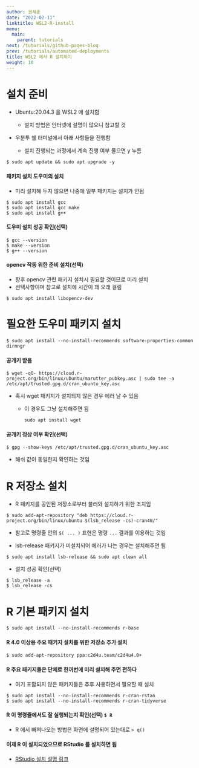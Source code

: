 ```yaml
---
author: 권세훈
date: "2022-02-11"
linktitle: WSL2-R-install 
menu:
  main:
    parent: tutorials
next: /tutorials/github-pages-blog
prev: /tutorials/automated-deployments
title: WSL2 에서 R 설치하기
weight: 10
---
```



# 설치 준비

- Ubuntu:20.04.3 을 WSL2 에 설치함

  - 설치 방법은 인터넷에 설명이 많으니 참고할 것

- 우분투 쉘 터미널에서 아래 사항들을 진행함

  - 설치 진행되는 과정에서 계속 진행 여부 물으면 y 누름

`$ sudo apt update && sudo apt upgrade -y`

#### 패키지 설치 도우미의 설치

- 미리 설치해 두지 않으면 나중에 일부 패키지는 설치가 안됨
```
$ sudo apt install gcc
$ sudo apt install gcc make
$ sudo apt install g++
```
#### 도우미 설치 성공 확인(선택)
```
$ gcc --version
$ make --version
$ g++ --version
```

#### opencv 작동 위한 준비 설치(선택)  
- 향후 opencv 관련 패키지 설치시 필요할 것이므로 미리 설치  
- 선택사항이며 참고로 설치에 시간이 꽤 오래 걸림  

`$ sudo apt install libopencv-dev`

# 필요한 도우미 패키지 설치

`$ sudo apt install --no-install-recommends software-properties-common dirmngr`

#### 공개키 받음

`$ wget -qO- https://cloud.r-project.org/bin/linux/ubuntu/marutter_pubkey.asc | sudo tee -a /etc/apt/trusted.gpg.d/cran_ubuntu_key.asc`

- 혹시 wget 패키지가 설치되지 않은 경우 에러 날 수 있음

  - 이 경우도 그냥 설치해주면 됨
  
    `sudo apt install wget`

#### 공개키 정상 여부 확인(선택)  
`$ gpg --show-keys /etc/apt/trusted.gpg.d/cran_ubuntu_key.asc`

- 해쉬 값이 동일한지 확인하는 것임


# R 저장소 설치

- R 패키지를 공인된 저장소로부터 불러와 설치하기 위한 조치임 

`$ sudo add-apt-repository "deb https://cloud.r-project.org/bin/linux/ubuntu $(lsb_release -cs)-cran40/" `

- 참고로 명령줄 안의 `$( ... )` 표현은 명령 `...` 결과를 이용하는 것임

- lsb-release 패키지가 미설치되어 에러가 나는 경우는 설치해주면 됨

`$ sudo apt install lsb-release && sudo apt clean all`  

- 설치 성공 확인(선택)
```
$ lsb_release -a
$ lsb_release -cs
```

# R 기본 패키지 설치

`$ sudo apt install --no-install-recommends r-base`

#### R 4.0 이상용 주요 패키지 설치를 위한 저장소 추가 설치

`$ sudo add-apt-repository ppa:c2d4u.team/c2d4u4.0+`

#### R 주요 패키지들은 단체로 한꺼번에 미리 설치해 주면 편하다

- 여기 포함되지 않은 패키지들은 추후 사용하면서 필요할 때 설치

```
$ sudo apt install --no-install-recommends r-cran-rstan
$ sudo apt install --no-install-recommends r-cran-tidyverse
```

#### R 이 명령줄에서도 잘 실행되는지 확인(선택) `$ R`

- R 에서 빠져나오는 방법은 화면에 설명되어 있는대로 `> q()`

#### 이제 R 이 설치되었으므로 RStudio 를 설치하면 됨

- [RStudio 설치 설명 링크]()